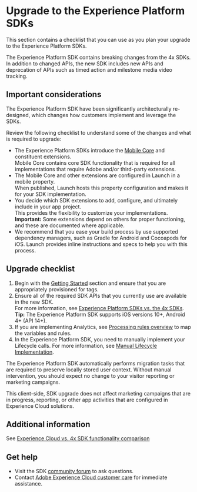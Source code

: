 # Upgrade to the Experience Platform SDKs

This section contains a checklist that you can use as you plan your upgrade to the Experience Platform SDKs.

<InlineAlert variant="info" slots="text"/>

The Experience Platform SDK contains breaking changes from the 4x SDKs.<br/>In addition to changed APIs, the new SDK includes new APIs and deprecation of APIs such as timed action and milestone media video tracking.

## Important considerations

The Experience Platform SDK have been significantly architecturally re-designed, which changes how customers implement and leverage the SDKs.

Review the following checklist to understand some of the changes and what is required to upgrade:

- The Experience Platform SDKs introduce the [Mobile Core](../mobile-core/index.md) and constituent extensions.<br/>Mobile Core contains core SDK functionality that is required for all implementations that require Adobe and/or third-party extensions.
- The Mobile Core and other extensions are configured in Launch in a mobile property.<br/>When published, Launch hosts this property configuration and makes it for your SDK implementation.
- You decide which SDK extensions to add, configure, and ultimately include in your app project.<br/>This provides the flexibility to customize your implementations.<br/>**Important:** Some extensions depend on others for proper functioning, and these are documented where applicable.
- We recommend that you ease your build process by use supported dependency managers, such as Gradle for Android and Cocoapods for iOS. Launch provides inline instructions and specs to help you with this process.

## Upgrade checklist

1. Begin with the [Getting Started](../getting-started/create-a-mobile-property.md) section and ensure that you are appropriately provisioned for tags.
2. Ensure all of the required SDK APIs that you currently use are available in the new SDK.<br/>For more information, see [Experience Platform SDKs vs. the 4x SDKs](comparison.md).<br/>**Tip:** The Experience Platform SDK supports iOS versions 10+, Android 4+ (API 14+).
3. If you are implementing Analytics, see [Processing rules overview](https://experienceleague.adobe.com/docs/analytics/admin/admin-tools/processing-rules/processing-rules.html?lang=en) to map the variables and rules.
4. In the Experience Platform SDK, you need to manually implement your Lifecycle calls. For more information, see [Manual Lifecycle Implementation](lifecycle.md).

The Experience Platform SDK automatically performs migration tasks that are required to preserve locally stored user context. Without manual intervention, you should expect no change to your visitor reporting or marketing campaigns.

<InlineAlert variant="info" slots="text"/>

This client-side, SDK upgrade does not affect marketing campaigns that are in progress, reporting, or other app activities that are configured in Experience Cloud solutions.

## Additional information

See [Experience Cloud vs. 4x SDK functionality comparison](comparison.md)

## Get help

- Visit the SDK [community forum](https://experienceleaguecommunities.adobe.com/t5/adobe-experience-platform-sdks/ct-p/platform-sdk) to ask questions.
- Contact [Adobe Experience Cloud customer care](https://experienceleague.adobe.com/?support-solution=General#support) for immediate assistance.

